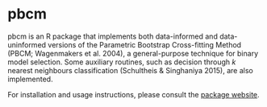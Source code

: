 # pbcm

pbcm is an R package that implements both data-informed and data-uninformed versions of the Parametric Bootstrap Cross-fitting Method (PBCM; Wagenmakers et al. 2004), a general-purpose technique for binary model selection. Some auxiliary routines, such as decision through *k* nearest neighbours classification (Schultheis & Singhaniya 2015), are also implemented.

For installation and usage instructions, please consult the [package website](http://henr.in/pbcm).

